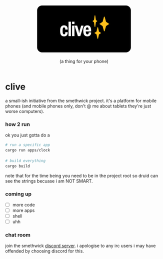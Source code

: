 <p align="center">
    <img src="meta/images/logo.png" alt="clive logo"> <br><br>
    (a thing for your phone) <br><br>
    <!-- sorry for this mess -->
</p>

# clive
a small-ish initiative from the smethwick project. it's a platform for mobile phones (and mobile phones only, don't @ me about tablets they're just worse computers).

### how 2 run

ok you just gotta do a

```bash
# run a specific app
cargo run apps/clock

# build everything
cargo build
```

note that for the time being you need to be in the project root so druid can see the strings becuase i am NOT SMART.

### coming up

- [ ] more code
- [ ] more apps
- [ ] shell
- [ ] uhh

### chat room

join the smethwick [discord server](https://discord.gg/xtKV64hUry). i apologise to any irc users i may have offended by choosing discord for this.
